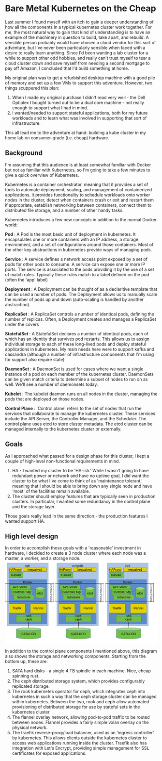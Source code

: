 # Bare Metal Kubernetes on the Cheap
Last summer I found myself with an itch to gain a deeper understanding of how all the components in a typical kubernetes cluster work together. For me, the most natural way to gain that kind of understanding is to have an example of the machinery in question to build, take apart, and rebuild. A sensible person probably would have chosen a cloud vendor for this sort of adventure, but I've never been particularly sensible when faced with a desire to really learn anything. Since I'd been wanting a lab cluster for a while to support other odd hobbies, and really can't trust myself to tear a cloud cluster down and save myself from needing a second mortgage to pay off Amazon, I concluded that I'd build something at home.

My original plan was to get a refurbished desktop machine with a good pile of memory and set up a few VMs to support this adventure. However, two things scuppered this plan:
1. When I made my original purchase I didn't read very well - the Dell Optiplex I bought turned out to be a dual core machine - not really enough to support what I had in mind.
1. I wanted/needed to support stateful applications, both for my future workloads and to learn what was involved in supporting that sort of infrastructure.

This all lead me to the adventure at hand: building a kube cluster in my home lab on consumer-grade (i.e. cheap) hardware.

## Background
I'm assuming that this audience is at least somewhat familiar with Docker but not as familiar with Kubernetes, so I'm going to take a few minutes to give a quick overview of Kubernetes.

Kubernetes is a container orchestrator, meaning that it provides a set of tools to automate deployment, scaling, and management of containerized applications. It provides functionality to schedule workloads onto worker nodes in the cluster, detect when containers crash or exit and restart them if appropriate, establish networking between containers, connect them to distributed file storage, and a number of other handy tasks.

Kubernetes introduces a few new concepts in addition to the normal Docker world:

**Pod**
:  A Pod is the most basic unit of deployment in kubernetes. It encapsulates one or more containers with an IP address, a storage environment, and a set of configurations around those containers. Most of the other key abstractions in kubernetes provide ways of managing pods.

**Service**
:  A service defines a network access point exposed by a set of pods for other pods to consume. A service can expose one or more IP ports. The service is associated to the pods providing it by the use of a set of match rules. Typically these rules match to a label defined on the pod (often the 'app' label)

**Deployment**
:  A Deployment can be thought of as a declaritive template that can be used a number of pods. The Deployment allows us to manually scale the number of pods up and down (auto-scaling is handled by another abstraction).

**ReplicaSet**
:  A ReplicaSet controls a number of identical pods, defining the number of replicas. Often, a Deployment creates and manages a ReplicaSet under the covers

**StatefulSet**
:  A StatefulSet declares a number of identical pods, each of which has an identity that survives pod restarts. This allows us to assign individual storage to each of these long-lived pods and deploy stateful applications in kubernetes. My main needs here were to support kafka and cassandra (although a number of infrastructure components that I'm using for support also require state)

**DaemonSet**
:  A DaemonSet is used for cases where we want a single instance of a pod on each member of the kubernetes cluster. DaemonSets can be given match criteria to determine a subset of nodes to run on as well. We'll see a number of daemonsets today.

**Kubelet**
:  The kubelet daemon runs on all nodes in the cluster, managing the pods that are deployed on those nodes.

**Control Plane**
:  'Control plane' refers to the set of nodes that run the services that collaborate to manage the kubernetes cluster. These services include the API Server, the Controller Manager, and the Scheduler. The control plane uses etcd to store cluster metadata. The etcd cluster can be managed internally to the kubernetes cluster or externally.

## Goals
As I approached what passed for a design phase for this cluster, I kept a couple of high-level non-functional requirements in mind.
1. HA - I wanted my cluster to be 'HA-ish.' While I wasn't going to have redundant power or network and have no uptime goal, I did want the cluster to be what I've come to think of as 'maintenance tolerant,' meaning that I should be able to bring down any single node and have 'most' of the facilities remain available.
1. The cluster should employ features that are typically seen in production clusters. In particular, I wanted some redundancy in the control plane and the storage layer.

Those goals really lead in the same direction - the production features I wanted support HA.

## High level design
In order to accomplish those goals with a 'reasonable' investment in hardware, I decided to create a 3 node cluster where each node was a master, a worker, and a storage node.
![Diagram of infrastructure components](infra.png "Infrastructure")

In addition to the control plane components I mentioned above, this diagram also shows the storage and networking components. Starting from the bottom up, these are:
1. SATA hard disks - a single 4 TB spindle in each machine. Nice, cheap spinning rust.
1. The ceph distributed storage system, which provides configurably replicated storage.
1. The rook kubernetes operator for ceph, which integrates ceph into kubernetes in such a way that the ceph storage cluster can be managed within kubernetes. Between the two, rook and ceph allow automated provisioning of distributed storage for use by stateful sets in the kubernetes cluster
1. The flannel overlay network, allowing pod-to-pod traffic to be routed between nodes. Flannel provides a fairly simple vxlan overlay on the physical network.
1. The traefik reverse-proxy/load balancer, used as an 'ingress controller' by kubernetes. This allows clients outside the kubernetes cluster to access web applications running inside the cluster. Traefik also has integration with Let's Encrypt, providing simple management for SSL certificates for exposed applications.
